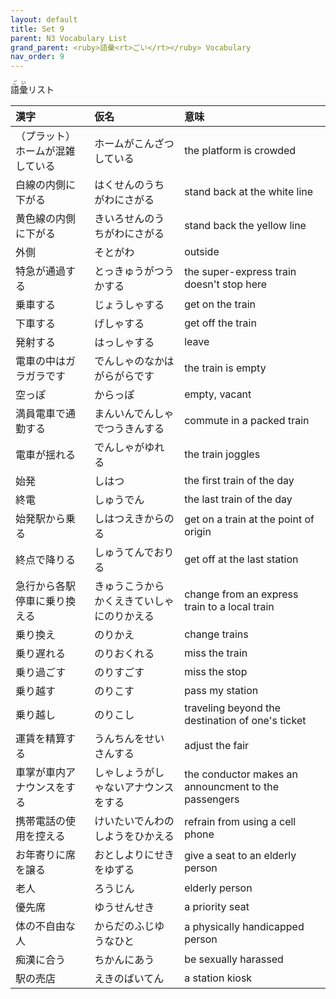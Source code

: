 ```yaml
---
layout: default
title: Set 9
parent: N3 Vocabulary List
grand_parent: <ruby>語彙<rt>ごい</rt></ruby> Vocabulary
nav_order: 9
---
```


<ruby>語彙<rt>ごい</rt></ruby>リスト

| 漢字                             | 仮名                                       | 意味                                                 |
| :------------------------------- | :----------------------------------------- | :--------------------------------------------------- |
|（プラット）ホームが混雑している | ホームがこんざつしている                   | the platform is crowded                              |
| 白線の内側に下がる               | はくせんのうちがわにさがる                 | stand back at the white line                         |
| 黄色線の内側に下がる             | きいろせんのうちがわにさがる               | stand back the yellow line                           |
| 外側                             | そとがわ                                   | outside                                              |
| 特急が通過する                   | とっきゅうがつうかする                     | the super-express train doesn't stop here            |
| 乗車する                         | じょうしゃする                             | get on the train                                     |
| 下車する                         | げしゃする                                 | get off the train                                    |
| 発射する                         | はっしゃする                               | leave                                                |
| 電車の中はガラガラです           | でんしゃのなかはがらがらです               | the train is empty                                   |
| 空っぽ                           | からっぽ                                   | empty, vacant                                        |
| 満員電車で通勤する               | まんいんでんしゃでつうきんする             | commute in a packed train                            |
| 電車が揺れる                     | でんしゃがゆれる                           | the train joggles                                    |
| 始発                             | しはつ                                     | the first train of the day                           |
| 終電                             | しゅうでん                                 | the last train of the day                            |
| 始発駅から乗る                   | しはつえきからのる                         | get on a train at the point of origin                |
| 終点で降りる                     | しゅうてんでおりる                         | get off at the last station                          |
| 急行から各駅停車に乗り換える     | きゅうこうからかくえきていしゃにのりかえる | change from an express train to a local train        |
| 乗り換え                         | のりかえ                                   | change trains                                        |
| 乗り遅れる                       | のりおくれる                               | miss the train                                       |
| 乗り過ごす                       | のりすごす                                 | miss the stop                                        |
| 乗り越す                         | のりこす                                   | pass my station                                      |
| 乗り越し                         | のりこし                                   | traveling beyond the destination of one's ticket     |
| 運賃を精算する                   | うんちんをせいさんする                     | adjust the fair                                      |
| 車掌が車内アナウンスをする       | しゃしょうがしゃないアナウンスをする       | the conductor makes an announcment to the passengers |
| 携帯電話の使用を控える           | けいたいでんわのしようをひかえる           | refrain from using a cell phone                      |
| お年寄りに席を譲る               | おとしよりにせきをゆずる                   | give a seat to an elderly person                     |
| 老人                             | ろうじん                                   | elderly person                                       |
| 優先席                           | ゆうせんせき                               | a priority seat                                      |
| 体の不自由な人                   | からだのふじゆうなひと                     | a physically handicapped person                      |
| 痴漢に合う                       | ちかんにあう                               | be sexually harassed                                 |
| 駅の売店                         | えきのばいてん                             | a station kiosk                                      |